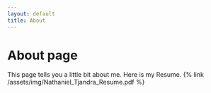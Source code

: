 ```yaml
---
layout: default
title: About
---
```

# About page

This page tells you a little bit about me.
Here is my Resume. {% link /assets/img/Nathaniel_Tjandra_Resume.pdf %}
